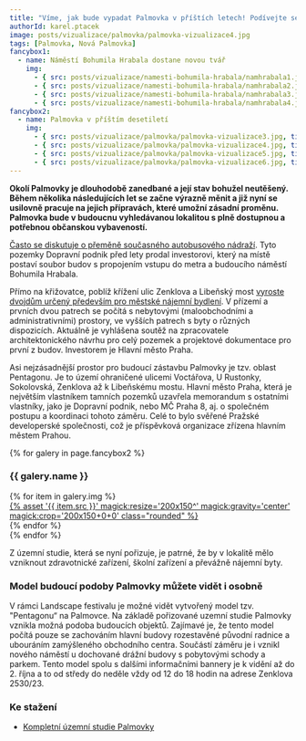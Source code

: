 ```yaml
---
title: "Víme, jak bude vypadat Palmovka v příštích letech! Podívejte se!"
authorId: karel.ptacek
image: posts/vizualizace/palmovka/palmovka-vizualizace4.jpg
tags: [Palmovka, Nová Palmovka]
fancybox1:
  - name: Náměstí Bohumila Hrabala dostane novou tvář
    img:
      - { src: posts/vizualizace/namesti-bohumila-hrabala/namhrabala1.jpg, title: Náměstí Bohumila Hrabala dostane novou tvář }
      - { src: posts/vizualizace/namesti-bohumila-hrabala/namhrabala2.jpg, title: Náměstí Bohumila Hrabala dostane novou tvář }
      - { src: posts/vizualizace/namesti-bohumila-hrabala/namhrabala3.jpg, title: Náměstí Bohumila Hrabala dostane novou tvář }
      - { src: posts/vizualizace/namesti-bohumila-hrabala/namhrabala4.jpg, title: Náměstí Bohumila Hrabala dostane novou tvář }
fancybox2:
  - name: Palmovka v příštím desetiletí
    img:
      - { src: posts/vizualizace/palmovka/palmovka-vizualizace3.jpg, title: Palmovka v příštím desetiletí }
      - { src: posts/vizualizace/palmovka/palmovka-vizualizace4.jpg, title: Palmovka v příštím desetiletí }
      - { src: posts/vizualizace/palmovka/palmovka-vizualizace5.jpg, title: Palmovka v příštím desetiletí}
      - { src: posts/vizualizace/palmovka/palmovka-vizualizace6.jpg, title: Palmovka v příštím desetiletí }
---
```


**Okolí Palmovky je dlouhodobě zanedbané a její stav bohužel neutěšený. Během několika následujících let se začne výrazně měnit a již nyní se usilovně pracuje na jejich přípravách, které umožní zásadní proměnu. Palmovka bude v budoucnu vyhledávanou lokalitou s plně dostupnou a potřebnou občanskou vybaveností.**

[Často se diskutuje o přeměně současného autobusového nádraží](https://praha8.pirati.cz/aktuality/nove-namesti-bohumila-hrabala-na-palmovce-bude-zelene-moderni-a-hrabalovsky-lidske.html). Tyto pozemky Dopravní podnik před lety prodal investorovi, který na místě postaví soubor budov s propojením vstupu do metra a budoucího náměstí Bohumila Hrabala.

Přímo na křižovatce, poblíž křížení ulic Zenklova a Libeňský most [vyroste dvojdům určený především pro městské nájemní bydlení](https://praha8.pirati.cz/aktuality/magistrat-na-palmovce-postavi-novy-polyfunkcni-dum-jak-bude-vypadat.html). V přízemí a prvních dvou patrech se počítá s nebytovými (maloobchodními a administrativními) prostory, ve vyšších patrech s byty o různých dispozicích. Aktuálně je vyhlášena soutěž na zpracovatele architektonického návrhu pro celý pozemek a projektové dokumentace pro první z budov. Investorem je Hlavní město Praha. 

Asi nejzásadnější prostor pro budoucí zástavbu Palmovky je tzv. oblast Pentagonu. Je to území ohraničené ulicemi Voctářova, U Rustonky, Sokolovská, Zenklova až k Libeňskému mostu. Hlavní město Praha, která je největším vlastníkem tamních pozemků uzavřela memorandum s ostatními vlastníky, jako je Dopravní podnik, nebo MČ Praha 8, aj. o společném postupu a koordinaci tohoto záměru. Celé to bylo svěřené Pražské developerské společnosti, což je příspěvková organizace zřízena hlavním městem Prahou.

{% for galery in page.fancybox2 %}
<div class="mt-4">
  <h3>{{ galery.name }}</h3>
  <div class="grid grid-cols-4 gap-4">
  {% for item in galery.img %}
    <div class="">
      <a data-fancybox="gallery" href="{% asset '{{ item.src }}' @path %}" data-caption="{{ item.title }}">{% asset '{{ item.src }}' magick:resize='200x150^' magick:gravity='center' magick:crop='200x150+0+0' class="rounded" %}</a>
    </div>
  {% endfor %}
  </div>
</div>
{% endfor %}
<br />

Z územní studie, která se nyní pořizuje, je patrné, že by v lokalitě mělo vzniknout zdravotnické zařízení, školní zařízení a převážně nájemní byty.

### Model budoucí podoby Palmovky můžete vidět i osobně
V rámci Landscape festivalu je možné vidět vytvořený model tzv. "Pentagonu“ na Palmovce. Na základě pořizované uzemní studie Palmovky vznikla možná podoba budoucích objektů. Zajímavé je, že tento model počítá pouze se zachováním hlavní budovy rozestavěné původní radnice a ubouráním zamýšleného obchodního centra. Součástí záměru je i vznikl nového náměstí u dochované drážní budovy s pobytovými schody a parkem. Tento model spolu s dalšími informačními bannery je k vidění až do 2. října a to od středy do neděle vždy od 12 do 18 hodin na adrese Zenklova 2530/23.

### Ke stažení
- [Kompletní územní studie Palmovky](https://www.praha.eu/jnp/cz/o_meste/magistrat/odbory/odbor_uzemniho_rozvoje/uzemni_planovani/uzemni_studie/studie_porizovane/index.html)

      
     
